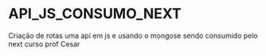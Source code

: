 # API_JS_CONSUMO_NEXT
 Criação de rotas uma api em js e usando o mongose sendo consumido pelo next curso prof Cesar
